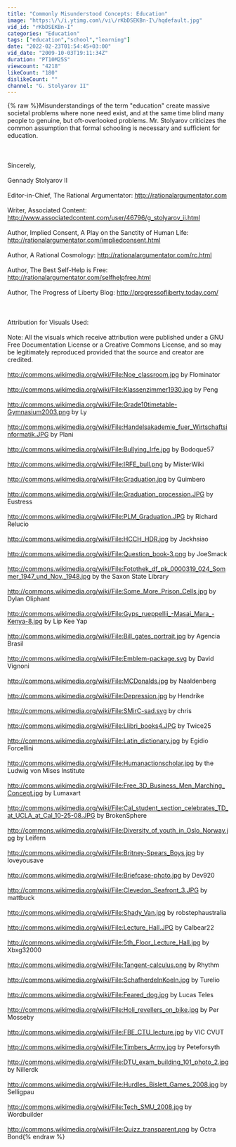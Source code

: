 ```yaml
---
title: "Commonly Misunderstood Concepts: Education"
image: "https:\/\/i.ytimg.com\/vi\/rKbDSEKBn-I\/hqdefault.jpg"
vid_id: "rKbDSEKBn-I"
categories: "Education"
tags: ["education","school","learning"]
date: "2022-02-23T01:54:45+03:00"
vid_date: "2009-10-03T19:11:34Z"
duration: "PT10M25S"
viewcount: "4218"
likeCount: "180"
dislikeCount: ""
channel: "G. Stolyarov II"
---
```

{% raw %}Misunderstandings of the term &quot;education&quot; create massive societal problems where none need exist, and at the same time blind many people to genuine, but oft-overlooked problems. Mr. Stolyarov criticizes the common assumption that formal schooling is necessary and sufficient for education.<br /><br /><br /><br />Sincerely,<br /><br />Gennady Stolyarov II<br /><br />Editor-in-Chief, The Rational Argumentator: <a rel="nofollow" target="blank" href="http://rationalargumentator.com">http://rationalargumentator.com</a><br /><br />Writer, Associated Content: <a rel="nofollow" target="blank" href="http://www.associatedcontent.com/user/46796/g_stolyarov_ii.html">http://www.associatedcontent.com/user/46796/g_stolyarov_ii.html</a> <br /><br />Author, Implied Consent, A Play on the Sanctity of Human Life: <a rel="nofollow" target="blank" href="http://rationalargumentator.com/impliedconsent.html">http://rationalargumentator.com/impliedconsent.html</a> <br /><br />Author, A Rational Cosmology: <a rel="nofollow" target="blank" href="http://rationalargumentator.com/rc.html">http://rationalargumentator.com/rc.html</a> <br /><br />Author, The Best Self-Help is Free: <a rel="nofollow" target="blank" href="http://rationalargumentator.com/selfhelpfree.html">http://rationalargumentator.com/selfhelpfree.html</a><br /><br />Author, The Progress of Liberty Blog: <a rel="nofollow" target="blank" href="http://progressofliberty.today.com/">http://progressofliberty.today.com/</a>  <br /><br /><br /><br />Attribution for Visuals Used:<br /><br />Note: All the visuals which receive attribution were published under a GNU Free Documentation License or a Creative Commons License, and so may be legitimately reproduced provided that the source and creator are credited. <br /><br /><a rel="nofollow" target="blank" href="http://commons.wikimedia.org/wiki/File:Noe_classroom.jpg">http://commons.wikimedia.org/wiki/File:Noe_classroom.jpg</a> by Flominator<br /><br /><a rel="nofollow" target="blank" href="http://commons.wikimedia.org/wiki/File:Klassenzimmer1930.jpg">http://commons.wikimedia.org/wiki/File:Klassenzimmer1930.jpg</a> by Peng<br /><br /><a rel="nofollow" target="blank" href="http://commons.wikimedia.org/wiki/File:Grade10timetable-Gymnasium2003.png">http://commons.wikimedia.org/wiki/File:Grade10timetable-Gymnasium2003.png</a> by Ly<br /><br /><a rel="nofollow" target="blank" href="http://commons.wikimedia.org/wiki/File:Handelsakademie_fuer_Wirtschaftsinformatik.JPG">http://commons.wikimedia.org/wiki/File:Handelsakademie_fuer_Wirtschaftsinformatik.JPG</a> by Plani<br /><br /><a rel="nofollow" target="blank" href="http://commons.wikimedia.org/wiki/File:Bullying_Irfe.jpg">http://commons.wikimedia.org/wiki/File:Bullying_Irfe.jpg</a> by Bodoque57<br /><br /><a rel="nofollow" target="blank" href="http://commons.wikimedia.org/wiki/File:IRFE_bull.png">http://commons.wikimedia.org/wiki/File:IRFE_bull.png</a> by MisterWiki<br /><br /><a rel="nofollow" target="blank" href="http://commons.wikimedia.org/wiki/File:Graduation.jpg">http://commons.wikimedia.org/wiki/File:Graduation.jpg</a> by Quimbero<br /><br /><a rel="nofollow" target="blank" href="http://commons.wikimedia.org/wiki/File:Graduation_procession.JPG">http://commons.wikimedia.org/wiki/File:Graduation_procession.JPG</a> by Eustress<br /><br /><a rel="nofollow" target="blank" href="http://commons.wikimedia.org/wiki/File:PLM_Graduation.JPG">http://commons.wikimedia.org/wiki/File:PLM_Graduation.JPG</a> by Richard Relucio<br /><br /><a rel="nofollow" target="blank" href="http://commons.wikimedia.org/wiki/File:HCCH_HDR.jpg">http://commons.wikimedia.org/wiki/File:HCCH_HDR.jpg</a> by Jackhsiao<br /><br /><a rel="nofollow" target="blank" href="http://commons.wikimedia.org/wiki/File:Question_book-3.png">http://commons.wikimedia.org/wiki/File:Question_book-3.png</a> by JoeSmack<br /><br /><a rel="nofollow" target="blank" href="http://commons.wikimedia.org/wiki/File:Fotothek_df_pk_0000319_024_Sommer_1947_und_Nov._1948.jpg">http://commons.wikimedia.org/wiki/File:Fotothek_df_pk_0000319_024_Sommer_1947_und_Nov._1948.jpg</a> by the Saxon State Library<br /><br /><a rel="nofollow" target="blank" href="http://commons.wikimedia.org/wiki/File:Some_More_Prison_Cells.jpg">http://commons.wikimedia.org/wiki/File:Some_More_Prison_Cells.jpg</a> by Dylan Oliphant<br /><br /><a rel="nofollow" target="blank" href="http://commons.wikimedia.org/wiki/File:Gyps_rueppellii_-Masai_Mara_-Kenya-8.jpg">http://commons.wikimedia.org/wiki/File:Gyps_rueppellii_-Masai_Mara_-Kenya-8.jpg</a> by Lip Kee Yap <br /><br /><a rel="nofollow" target="blank" href="http://commons.wikimedia.org/wiki/File:Bill_gates_portrait.jpg">http://commons.wikimedia.org/wiki/File:Bill_gates_portrait.jpg</a> by Agencia Brasil <br /><br /><a rel="nofollow" target="blank" href="http://commons.wikimedia.org/wiki/File:Emblem-package.svg">http://commons.wikimedia.org/wiki/File:Emblem-package.svg</a> by David Vignoni<br /><br /><a rel="nofollow" target="blank" href="http://commons.wikimedia.org/wiki/File:MCDonalds.jpg">http://commons.wikimedia.org/wiki/File:MCDonalds.jpg</a> by Naaldenberg<br /><br /><a rel="nofollow" target="blank" href="http://commons.wikimedia.org/wiki/File:Depression.jpg">http://commons.wikimedia.org/wiki/File:Depression.jpg</a> by Hendrike<br /><br /><a rel="nofollow" target="blank" href="http://commons.wikimedia.org/wiki/File:SMirC-sad.svg">http://commons.wikimedia.org/wiki/File:SMirC-sad.svg</a> by chris<br /><br /><a rel="nofollow" target="blank" href="http://commons.wikimedia.org/wiki/File:Llibri_books4.JPG">http://commons.wikimedia.org/wiki/File:Llibri_books4.JPG</a> by Twice25<br /><br /><a rel="nofollow" target="blank" href="http://commons.wikimedia.org/wiki/File:Latin_dictionary.jpg">http://commons.wikimedia.org/wiki/File:Latin_dictionary.jpg</a> by Egidio Forcellini<br /><br /><a rel="nofollow" target="blank" href="http://commons.wikimedia.org/wiki/File:Humanactionscholar.jpg">http://commons.wikimedia.org/wiki/File:Humanactionscholar.jpg</a> by the Ludwig von Mises Institute<br /><br /><a rel="nofollow" target="blank" href="http://commons.wikimedia.org/wiki/File:Free_3D_Business_Men_Marching_Concept.jpg">http://commons.wikimedia.org/wiki/File:Free_3D_Business_Men_Marching_Concept.jpg</a> by Lumaxart<br /><br /><a rel="nofollow" target="blank" href="http://commons.wikimedia.org/wiki/File:Cal_student_section_celebrates_TD_at_UCLA_at_Cal_10-25-08.JPG">http://commons.wikimedia.org/wiki/File:Cal_student_section_celebrates_TD_at_UCLA_at_Cal_10-25-08.JPG</a> by BrokenSphere<br /><br /><a rel="nofollow" target="blank" href="http://commons.wikimedia.org/wiki/File:Diversity_of_youth_in_Oslo_Norway.jpg">http://commons.wikimedia.org/wiki/File:Diversity_of_youth_in_Oslo_Norway.jpg</a> by Leifern<br /><br /><a rel="nofollow" target="blank" href="http://commons.wikimedia.org/wiki/File:Britney-Spears_Boys.jpg">http://commons.wikimedia.org/wiki/File:Britney-Spears_Boys.jpg</a> by loveyousave<br /><br /><a rel="nofollow" target="blank" href="http://commons.wikimedia.org/wiki/File:Briefcase-photo.jpg">http://commons.wikimedia.org/wiki/File:Briefcase-photo.jpg</a> by Dev920<br /><br /><a rel="nofollow" target="blank" href="http://commons.wikimedia.org/wiki/File:Clevedon_Seafront_3.JPG">http://commons.wikimedia.org/wiki/File:Clevedon_Seafront_3.JPG</a> by mattbuck<br /><br /><a rel="nofollow" target="blank" href="http://commons.wikimedia.org/wiki/File:Shady_Van.jpg">http://commons.wikimedia.org/wiki/File:Shady_Van.jpg</a> by robstephaustralia<br /><br /><a rel="nofollow" target="blank" href="http://commons.wikimedia.org/wiki/File:Lecture_Hall.JPG">http://commons.wikimedia.org/wiki/File:Lecture_Hall.JPG</a> by Calbear22<br /><br /><a rel="nofollow" target="blank" href="http://commons.wikimedia.org/wiki/File:5th_Floor_Lecture_Hall.jpg">http://commons.wikimedia.org/wiki/File:5th_Floor_Lecture_Hall.jpg</a> by Xbxg32000<br /><br /><a rel="nofollow" target="blank" href="http://commons.wikimedia.org/wiki/File:Tangent-calculus.png">http://commons.wikimedia.org/wiki/File:Tangent-calculus.png</a> by Rhythm <br /><br /><a rel="nofollow" target="blank" href="http://commons.wikimedia.org/wiki/File:SchafherdeInKoeln.jpg">http://commons.wikimedia.org/wiki/File:SchafherdeInKoeln.jpg</a> by Turelio<br /><br /><a rel="nofollow" target="blank" href="http://commons.wikimedia.org/wiki/File:Feared_dog.jpg">http://commons.wikimedia.org/wiki/File:Feared_dog.jpg</a> by Lucas Teles<br /><br /><a rel="nofollow" target="blank" href="http://commons.wikimedia.org/wiki/File:Holi_revellers_on_bike.jpg">http://commons.wikimedia.org/wiki/File:Holi_revellers_on_bike.jpg</a> by Per Mosseby<br /><br /><a rel="nofollow" target="blank" href="http://commons.wikimedia.org/wiki/File:FBE_CTU_lecture.jpg">http://commons.wikimedia.org/wiki/File:FBE_CTU_lecture.jpg</a> by VIC CVUT<br /><br /><a rel="nofollow" target="blank" href="http://commons.wikimedia.org/wiki/File:Timbers_Army.jpg">http://commons.wikimedia.org/wiki/File:Timbers_Army.jpg</a> by Peteforsyth<br /><br /><a rel="nofollow" target="blank" href="http://commons.wikimedia.org/wiki/File:DTU_exam_building_101_photo_2.jpg">http://commons.wikimedia.org/wiki/File:DTU_exam_building_101_photo_2.jpg</a> by Nillerdk<br /><br /><a rel="nofollow" target="blank" href="http://commons.wikimedia.org/wiki/File:Hurdles_Bislett_Games_2008.jpg">http://commons.wikimedia.org/wiki/File:Hurdles_Bislett_Games_2008.jpg</a> by Selligpau<br /><br /><a rel="nofollow" target="blank" href="http://commons.wikimedia.org/wiki/File:Tech_SMU_2008.jpg">http://commons.wikimedia.org/wiki/File:Tech_SMU_2008.jpg</a> by Wordbuilder<br /><br /><a rel="nofollow" target="blank" href="http://commons.wikimedia.org/wiki/File:Quizz_transparent.png">http://commons.wikimedia.org/wiki/File:Quizz_transparent.png</a> by Octra Bond{% endraw %}
